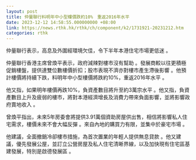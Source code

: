 ```yaml
---
layout: post
title: 仲量聯行料明年中小型樓價跌約10%　重返2016年水平
date: 2023-12-12 14:58:55.000000000 +08:00
link: https://news.rthk.hk/rthk/ch/component/k2/1731921-20231212.htm
categories: rthk
---
```


仲量聯行表示，高息及外圍經環境欠佳，令下半年本港住宅市場更低迷 。

仲量聯行香港主席曾煥平表示，政府減辣對樓市沒有幫助 。發展商較以往更積極促銷樓盤，提供達雙位數樓價折扣；股市表現不濟亦對樓市產生滯後影響 。他預計樓價將持續下跌，料明年中小型樓價將跌約10%，重返2016年水平 。

他又指，如果明年樓價再跌10%，負資產數目將升至約3萬宗水平 。他又指，負資產數目上升及疲弱的樓市，將對本港經濟增長及消費力帶來負面影響，並將影響政府賣地收入 。

曾煥平指出，未來5年房委會將提供3.91萬個資助房屋供出售，相信將影響私人住宅需求，樓價未來不會大幅反彈 。來自內地的購買力有限，並集中於豪宅市場 。

他建議，全面撤銷冷卻樓市措施，為首次置業的年輕人提供無息貸款 。他又建議，優先發展公屋，並訂立公營房屋及私人住宅清晰界線，以及加快現有住宅區基建發展，特別是啟德發展區 。
